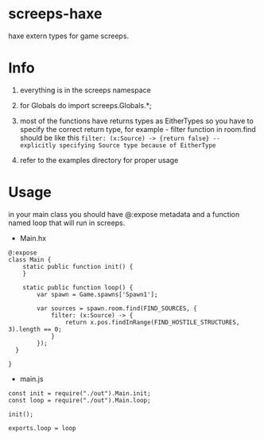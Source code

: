 # screeps-haxe
haxe extern types for game screeps.


# Info 

1. everything is in the screeps namespace

2. for Globals do import screeps.Globals.*;

3. most of the functions have returns types as EitherTypes so you have to specify the correct return type, for example - filter function in room.find should be like this ```filter: (x:Source) -> {return false} -- explicitly specifying Source type because of EitherType```

4. refer to the examples directory for proper usage


# Usage

in your main class you should have @:expose metadata and a function named loop that will run in screeps.


* Main.hx
```
@:expose
class Main {
	static public function init() {
	}

	static public function loop() {
		var spawn = Game.spawns['Spawn1'];

		var sources = spawn.room.find(FIND_SOURCES, {
			filter: (x:Source) -> {
				return x.pos.findInRange(FIND_HOSTILE_STRUCTURES, 3).length == 0;
			}
		});
  }
  
}

```

* main.js

```
const init = require("./out").Main.init;
const loop = require("./out").Main.loop;

init();

exports.loop = loop

```
